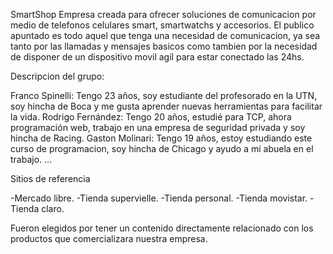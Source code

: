 SmartShop
Empresa creada para ofrecer soluciones de comunicacion por medio de
telefonos celulares smart, smartwatchs y accesorios.
El publico apuntado es todo aquel que tenga una necesidad de comunicacion, ya sea tanto por las llamadas y mensajes basicos como tambien por la necesidad de disponer de un dispositivo movil agil para estar conectado las 24hs.

Descripcion del grupo:

Franco Spinelli: Tengo 23 años, soy estudiante del profesorado en la UTN, soy hincha de Boca y me gusta aprender nuevas herramientas para facilitar la vida.
Rodrigo Fernández: Tengo 20 años, estudié para TCP, ahora programación web, trabajo en una empresa de seguridad privada y soy hincha de Racing.
Gaston Molinari: Tengo 19 años, estoy estudiando este curso de programacion, soy hincha de Chicago y ayudo a mi abuela en el trabajo.
...


Sitios de referencia

-Mercado libre.
-Tienda supervielle.
-Tienda personal.
-Tienda movistar.
-Tienda claro.

Fueron elegidos por tener un contenido directamente relacionado con los productos que comercializara nuestra empresa.